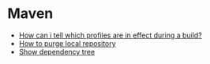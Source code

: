 # Maven
- [How can i tell which profiles are in effect during a build?](./how-can-i-tell-which-profiles-are-in-effect-during-a-build.md)
- [How to purge local repository](./how-to-purge-local-repository.md)
- [Show dependency tree](./show-dependency-tree.md)
